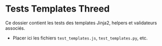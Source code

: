 # Tests Templates Threed

Ce dossier contient les tests des templates Jinja2, helpers et validateurs associés.

- Placer ici les fichiers `test_templates.js`, `test_templates.py`, etc.
